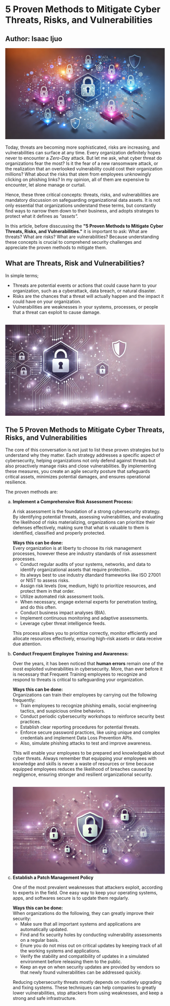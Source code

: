 <html>
<html lang="en">
<head>
    <meta charset="UTF-8">
    <meta name="viewport" content="width=device-width, initial-scale=1.0">
    <meta name="Isaac Ijuo">
    <meta name="5 Proven Methods to Mitigate Cyber Threats, Risks, and  Vulnerabilities">
</head>
<body>
<h1>5 Proven Methods to Mitigate Cyber Threats, Risks, and  Vulnerabilities</h1>
<h2> Author: Isaac Ijuo </h2>
<img src="/Images/vulnerabilties.jpeg">
<p>
Today, threats are becoming more sophisticated, risks are increasing, and vulnerabilities can surface at any time. Every organization definitely hopes never to encounter a <em>Zero-Day</em> attack. But let me ask, what cyber threat do organizations fear the most?  Is it the fear of a new ransomware attack, or the realization that an overlooked vulnerability could cost their organization millions? What about the risks that stem from employees unknowingly clicking on phishing links? In my opinion, all of them are expensive to encounter, let alone manage or curtail. <br> 

Hence, these three critical concepts: threats, risks, and vulnerabilities are mandatory discussion on safeguarding organizational data assets. It is not only essential that organizations understand these terms, but constantly find ways to narrow them down to their business, and adopts strateges to protect what it defines as <em>"assets".</em><br>

In this article, before disscussing the <b>"5 Proven Methods to Mitigate Cyber Threats, Risks, and  Vulnerabilities."</b> it is important to ask: What are threats? What are risks? What are vulnerabilities? Because understanding these concepts is crucial to comprehend security challenges and appreciate the proven methods to mitigate them. <br>
</p>
<h2> What are Threats, Risk and Vulnerabilities?</h2>
<p> In simple terms; 

- Threats are potential events or actions that could cause harm to your organization, such as a cyberattack, data breach, or natural disaster.
- Risks are the chances that a threat will actually happen and the impact it could have on your organization.
- Vulnerabilities are weaknesses in your systems, processes, or people that a threat can exploit to cause damage.
<br><br>
<img src="/Images/cyberthreat.jpeg">

<h2>The 5 Proven Methods to Mitigate Cyber Threats, Risks, and Vulnerabilities</h2>
<p> The core of this conversation is not just to list these proven strategies but to understand why they matter. Each strategy addresses a specific aspect of cybersecurity, helping organizations not only defend against threats but also proactively manage risks and close vulnerabilities. By implementing these measures, you create an agile security posture that safeguards critical assets, minimizes potential damages, and ensures operational resilience.</p> 

The proven methods are:

<ol type="a">
<li><b>Implement a Comprehensive Risk Assessment Process: </b>
<p> 
A risk assessment is the foundation of a strong cybersecurity strategy. By identifying potential threats, assessing vulnerabilities, and evaluating the likelihood of risks materializing, organizations can prioritize their defenses effectively, making sure that what is valuable to them is identified, classified and properly protected.
</p>
<b> Ways this can be done:</b><br>
Every organization is at liberty to choose its risk management processes, however these are industry standards of risk assessment processes.

- Conduct regular audits of your systems, networks, and data to identify organizational assets that require protection..
- Its always best to use industry dtandard frameworks like ISO 27001 or NIST to assess risks.
- Assign risk levels (low, medium, high) to prioritize resources, and protect them in that order. 
- Utilize automated risk assessment tools.
- When necessary, engage external experts for penetration testing, and do this often.
- Conduct business impact analyses (BIA).
- Implement continuous monitoring and adaptive assessments.
- Leverage cyber threat intelligence feeds.<br>

This process allows you to prioritize correctly, monitor efficiently and allocate resources effectively, ensuring high-risk assets or data receive due attention.
</li>
<li><b> Conduct Frequent Employee Training and Awareness:</b>
<p> Over the years, it has been noticed that <b>human errors</b>
remain one of the most exploited vulnerabilities in 
cybersecurity. More, than ever before it is necessary that Frequent Training
employees to recognize and respond to threats is critical to safeguarding 
your organization.</p>
<b> Ways this can be done:</b><br>
Organizations can train their employees by carrying out the following frequently:

- Train employees to recognize phishing emails, social engineering tactics, and suspicious online behaviors.
- Conduct periodic cybersecurity workshops to reinforce security best practices.
- Establish clear reporting procedures for potential threats.
- Enforce secure password practices, like using unique and complex credentials and implement Data Loss Prevention APIs.
- Also, simulate phishing attacks to test and improve awareness.

This will enable your employees to be prepared and knowledgable about cyber threats. Always remember that equipping your employees with knowledge and skills is never a waste of resources
or time because equipped employees reduces the likelihood of 
breaches caused by negligence, ensuring stronger and resilient
organizational security.
</li> <br>
<img src="/Images/threat.jpeg">
<li> <b>Establish a Patch Management Policy</b>
<p> One of the most prevalent weaknesses that attackers exploit,
according to experts in the field. One easy way to keep your 
operating systems, apps, and softwares secure is to 
update them regularly.</p>
<b> Ways this can be done:</b><br>
When organizations do the following, they can greatly improve their security:

- Make sure that all important systems and applications are automatically updated. 
- Find and fix security holes by conducting vulnerability assessments on a regular basis.
- Enure you do not miss out on critical updates by keeping track of all the working systems and applications.
- Verify the stability and compatibility of updates in a simulated environment before releasing them to the public.
- Keep an eye on when security updates are provided by vendors so that newly found vulnerabilities can be addressed quickly.

Reducing cybersecurity threats mostly depends on routinely 
upgrading and fixing systems. These techniques can help 
companies to greatly lower vulnerabilities, stop attackers 
from using weaknesses, and keep a strong and safe infrastructure.



</li>
</ol>

</body>
</html>